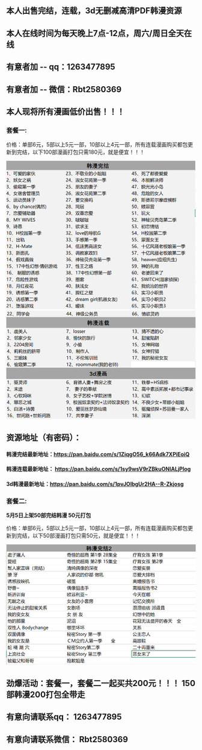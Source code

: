 ## 本人出售完结，连载，3d无删减高清PDF韩漫资源 ##
## 本人在线时间为每天晚上7点-12点，周六/周日全天在线 ##
## 有意者加 -- qq：**1263477895** ##
## 有意者加 -- 微信：**Rbt2580369** ##
## 本人现将所有漫画低价出售！！！ ##
### 套餐一: ###
价格：单部6元，5部以上5元一部，10部以上4元一部，所有连载漫画购买都包更新到完结，以下100部漫画打包只需180元，就是便宜！！！

![套餐1](imgs/ml1.jpg)
![套餐1](imgs/ml2.jpg)


## 资源地址（有密码）：
#### 韩漫完结最新地址：https://pan.baidu.com/s/1ZiqgO56_k66Adk7XPiEoiQ

#### 韩漫连载最新地址： https://pan.baidu.com/s/1sy9wsV9rZBkuONlALjPlog

#### 3d韩漫最新地址：https://pan.baidu.com/s/1pvJOlbgUr2HA--R-Zkjosg

### 套餐二: ####
**5月5日上架50部完结韩漫 50元打包**

价格：单部6元，5部以上5元一部，10部以上4元一部，所有连载漫画购买都包更新到完结，以下50部漫画打包只需50元，就是便宜！！！

![套餐2](imgs/ml3.jpg)
## 劲爆活动：套餐一，套餐二一起买共200元！！！ 150部韩漫200打包全带走 ##
## 有意向请联系qq： 1263477895 ##
## 有意向请联系微信： Rbt2580369 ##
